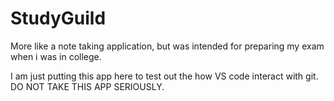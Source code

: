 # StudyGuild
More like a note taking application, but was intended for preparing my exam when i was in college. 

I am just putting this app here to test out the how VS code interact with git. DO NOT TAKE THIS APP SERIOUSLY. 
